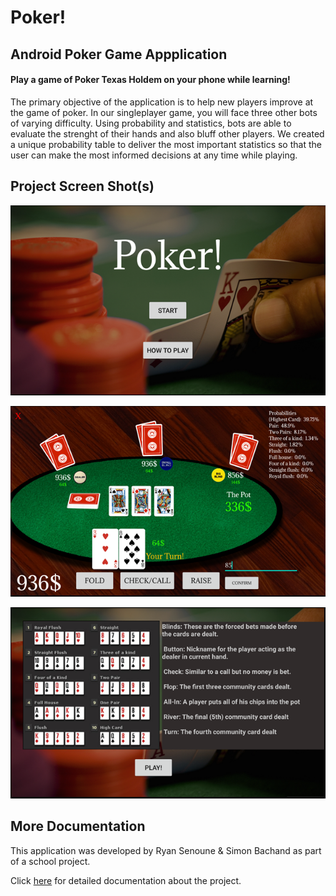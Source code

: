 # Poker!

## Android Poker Game Appplication

#### Play a game of Poker Texas Holdem on your phone while learning!

The primary objective of the application is to help new players improve at the game of poker. In our singleplayer game, you will face three other bots of varying difficulty. Using probability and statistics, bots are able to evaluate the strenght of their hands and also bluff other players. We created a unique probability table to deliver the most important statistics so that the user can make the most informed decisions at any time while playing.


## Project Screen Shot(s)

![Alt text](/Images/first.png?raw=true "") 

![Alt text](/Images/game.png?raw=true "") 

![Alt text](/Images/howto.png?raw=true "") 

## More Documentation

This application was developed by Ryan Senoune & Simon Bachand as part of a school project.

Click [here](https://docs.google.com/document/u/1/d/e/2PACX-1vS0pzB2XU01bP5Kvx5si1-7V_C23JOsf4SUk0WpxfJTZMGJ2UdIU-Ik4uV267UrFJlogeu1kuopMKQS/pub) for detailed documentation about the project.
